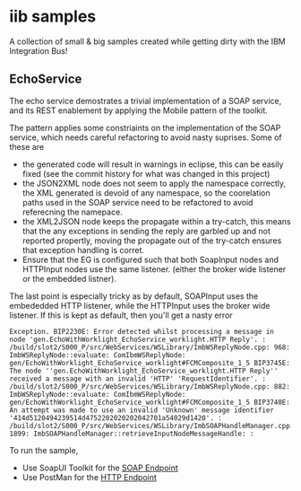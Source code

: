 iib samples
===========

A collection of small & big samples created while getting dirty with the IBM Integration Bus!


EchoService
-----------

The echo service demostrates a trivial implementation of a SOAP service, and its REST enablement by applying the Mobile pattern of the toolkit.

The pattern applies some constriaints on the implementation of the SOAP service, which needs careful refactoring to avoid nasty suprises. Some of these are

* the generated code will result in warnings in eclipse, this can be easily fixed (see the commit history for what was changed in this project)
* the JSON2XML node does not seem to apply the namespace correctly, the XML generated is devoid of any namespace, so the coorelation paths used in the SOAP service need to be refactored to avoid referecning the namepace.
* the XML2JSON node keeps the propagate within a try-catch, this means that the any exceptions in sending the reply are garbled up and not reported propertly, moving the propagate out of the try-catch ensures that exception handling is corret.
* Ensure that the EG is configured such that both SoapInput nodes and HTTPInput nodes use the same listener. (either the broker wide listener or the embedded listner).

The last point is especially tricky as by default, SOAPInput uses the embededded HTTP listener, while the HTTPInput uses the broker wide listener. If this is kept as default, then you'll get a nasty error

	Exception. BIP2230E: Error detected whilst processing a message in node 'gen.EchoWithWorklight_EchoService_worklight.HTTP Reply'. : /build/slot2/S000_P/src/WebServices/WSLibrary/ImbWSReplyNode.cpp: 968: ImbWSReplyNode::evaluate: ComIbmWSReplyNode: gen/EchoWithWorklight_EchoService_worklight#FCMComposite_1_5 BIP3745E: The node ''gen.EchoWithWorklight_EchoService_worklight.HTTP Reply'' received a message with an invalid 'HTTP' 'RequestIdentifier'. : /build/slot2/S000_P/src/WebServices/WSLibrary/ImbWSReplyNode.cpp: 882: ImbWSReplyNode::evaluate: ComIbmWSReplyNode: gen/EchoWithWorklight_EchoService_worklight#FCMComposite_1_5 BIP3740E: An attempt was made to use an invalid 'Unknown' message identifier '414d5120494239514d4752202020202042701a54029d1420'. : /build/slot2/S000_P/src/WebServices/WSLibrary/ImbSOAPHandleManager.cpp: 1899: ImbSOAPHandleManager::retrieveInputNodeMessageHandle: :

To run the sample, 
* Use SoapUI Toolkit for the [SOAP Endpoint](http://localhost:7800/EchoService/EchoService)
* Use PostMan for the [HTTP Endpoint](http://localhost:7800/Worklight/EchoWithWorklight/echo)




